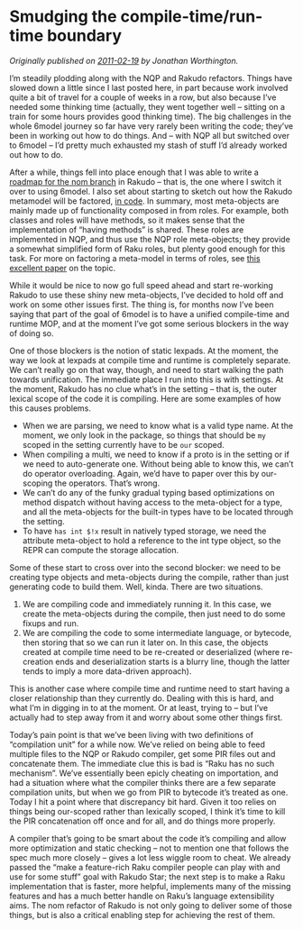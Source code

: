 # Smudging the compile-time/run-time boundary
    
*Originally published on [2011-02-19](https://6guts.wordpress.com/2011/02/19/smudging-the-compile-timerun-time-boundary/) by Jonathan Worthington.*

I’m steadily plodding along with the NQP and Rakudo refactors. Things have slowed down a little since I last posted here, in part because work involved quite a bit of travel for a couple of weeks in a row, but also because I’ve needed some thinking time (actually, they went together well – sitting on a train for some hours provides good thinking time). The big challenges in the whole 6model journey so far have very rarely been writing the code; they’ve been in working out how to do things. And – with NQP all but switched over to 6model – I’d pretty much exhausted my stash of stuff I’d already worked out how to do.

After a while, things fell into place enough that I was able to write a [roadmap for the nom branch](https://github.com/rakudo/rakudo/blob/nom/NOMMAP.markdown) in Rakudo – that is, the one where I switch it over to using 6model. I also set about starting to sketch out how the Rakudo metamodel will be factored, [in code](https://github.com/rakudo/rakudo/tree/nom/src/Perl6/Metamodel). In summary, most meta-objects are mainly made up of functionality composed in from roles. For example, both classes and roles will have methods, so it makes sense that the implementation of “having methods” is shared. These roles are implemented in NQP, and thus use the NQP role meta-objects; they provide a somewhat simplified form of Raku roles, but plenty good enough for this task. For more on factoring a meta-model in terms of roles, see [this excellent paper](http://scg.unibe.ch/archive/papers/Duca05ySafeMetaclassTrait.pdf) on the topic.

While it would be nice to now go full speed ahead and start re-working Rakudo to use these shiny new meta-objects, I’ve decided to hold off and work on some other issues first. The thing is, for months now I’ve been saying that part of the goal of 6model is to have a unified compile-time and runtime MOP, and at the moment I’ve got some serious blockers in the way of doing so.

One of those blockers is the notion of static lexpads. At the moment, the way we look at lexpads at compile time and runtime is completely separate. We can’t really go on that way, though, and need to start walking the path towards unification. The immediate place I run into this is with settings. At the moment, Rakudo has no clue what’s in the setting – that is, the outer lexical scope of the code it is compiling. Here are some examples of how this causes problems.

- When we are parsing, we need to know what is a valid type name. At the moment, we only look in the package, so things that should be `my` scoped in the setting currently have to be `our` scoped.
- When compiling a multi, we need to know if a proto is in the setting or if we need to auto-generate one. Without being able to know this, we can’t do operator overloading. Again, we’d have to paper over this by our-scoping the operators. That’s wrong.
- We can’t do any of the funky gradual typing based optimizations on method dispatch without having access to the meta-object for a type, and all the meta-objects for the built-in types have to be located through the setting.
- To have `has int $!x` result in natively typed storage, we need the attribute meta-object to hold a reference to the int type object, so the REPR can compute the storage allocation.

Some of these start to cross over into the second blocker: we need to be creating type objects and meta-objects during the compile, rather than just generating code to build them. Well, kinda. There are two situations.

1. We are compiling code and immediately running it. In this case, we create the meta-objects during the compile, then just need to do some fixups and run.
1. We are compiling the code to some intermediate language, or bytecode, then storing that so we can run it later on. In this case, the objects created at compile time need to be re-created or deserialized (where re-creation ends and deserialization starts is a blurry line, though the latter tends to imply a more data-driven approach).

This is another case where compile time and runtime need to start having a closer relationship than they currently do. Dealing with this is hard, and what I’m in digging in to at the moment. Or at least, trying to – but I’ve actually had to step away from it and worry about some other things first.

Today’s pain point is that we’ve been living with two definitions of “compilation unit” for a while now. We’ve relied on being able to feed multiple files to the NQP or Rakudo compiler, get some PIR files out and concatenate them. The immediate clue this is bad is “Raku has no such mechanism”. We’ve essentially been epicly cheating on importation, and had a situation where what the compiler thinks there are a few separate compilation units, but when we go from PIR to bytecode it’s treated as one. Today I hit a point where that discrepancy bit hard. Given it too relies on things being our-scoped rather than lexically scoped, I think it’s time to kill the PIR concatenation off once and for all, and do things more properly.

A compiler that’s going to be smart about the code it’s compiling and allow more optimization and static checking – not to mention one that follows the spec much more closely – gives a lot less wiggle room to cheat. We already passed the “make a feature-rich Raku compiler people can play with and use for some stuff” goal with Rakudo Star; the next step is to make a Raku implementation that is faster, more helpful, implements many of the missing features and has a much better handle on Raku’s language extensibility aims. The nom refactor of Rakudo is not only going to deliver some of those things, but is also a critical enabling step for achieving the rest of them.
